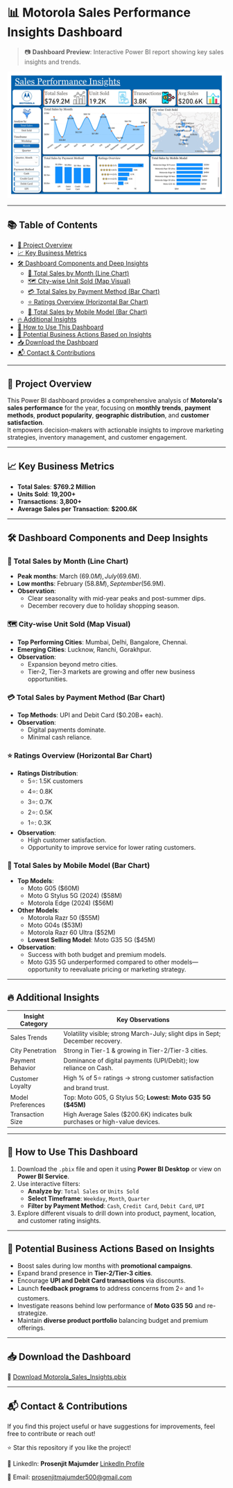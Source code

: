 # 📊 Motorola Sales Performance Insights Dashboard

> 📷 **Dashboard Preview**: Interactive Power BI report showing key sales insights and trends.

![Dashboard Preview](Motorola%20Sales%20Performance%20Insights%20Dashboard.jpg)

---

## 📚 Table of Contents
- [🚀 Project Overview](#project-overview)
- [📈 Key Business Metrics](#key-business-metrics)
- [🛠️ Dashboard Components and Deep Insights](#dashboard-components-and-deep-insights)  
  - [📅 Total Sales by Month (Line Chart)](#total-sales-by-month-line-chart)  
  - [🗺️ City-wise Unit Sold (Map Visual)](#city-wise-unit-sold-map-visual)  
  - [💳 Total Sales by Payment Method (Bar Chart)](#total-sales-by-payment-method-bar-chart)  
  - [⭐ Ratings Overview (Horizontal Bar Chart)](#ratings-overview-horizontal-bar-chart)  
  - [📱 Total Sales by Mobile Model (Bar Chart)](#total-sales-by-mobile-model-bar-chart)  
- [🔥 Additional Insights](#additional-insights)  
- [📂 How to Use This Dashboard](#how-to-use-this-dashboard)  
- [🎯 Potential Business Actions Based on Insights](#potential-business-actions-based-on-insights)  
- [📥 Download the Dashboard](#download-the-dashboard)  
- [📬 Contact & Contributions](#contact--contributions)

---

## 🚀 Project Overview

This Power BI dashboard provides a comprehensive analysis of **Motorola's sales performance** for the year, focusing on **monthly trends**, **payment methods**, **product popularity**, **geographic distribution**, and **customer satisfaction**.  
It empowers decision-makers with actionable insights to improve marketing strategies, inventory management, and customer engagement.

---

## 📈 Key Business Metrics
- **Total Sales**: **$769.2 Million**
- **Units Sold**: **19,200+**
- **Transactions**: **3,800+**
- **Average Sales per Transaction**: **$200.6K**

---

## 🛠️ Dashboard Components and Deep Insights

### 📅 Total Sales by Month (Line Chart)
- **Peak months**: March ($69.0M), July ($69.6M).
- **Low months**: February ($58.8M), September ($56.9M).
- **Observation**:
  - Clear seasonality with mid-year peaks and post-summer dips.
  - December recovery due to holiday shopping season.

### 🗺️ City-wise Unit Sold (Map Visual)
- **Top Performing Cities**: Mumbai, Delhi, Bangalore, Chennai.
- **Emerging Cities**: Lucknow, Ranchi, Gorakhpur.
- **Observation**:
  - Expansion beyond metro cities.
  - Tier-2, Tier-3 markets are growing and offer new business opportunities.

### 💳 Total Sales by Payment Method (Bar Chart)
- **Top Methods**: UPI and Debit Card ($0.20B+ each).
- **Observation**:
  - Digital payments dominate.
  - Minimal cash reliance.

### ⭐ Ratings Overview (Horizontal Bar Chart)
- **Ratings Distribution**:
  - 5⭐: 1.5K customers
  - 4⭐: 0.8K
  - 3⭐: 0.7K
  - 2⭐: 0.5K
  - 1⭐: 0.3K
- **Observation**:
  - High customer satisfaction.
  - Opportunity to improve service for lower rating customers.

### 📱 Total Sales by Mobile Model (Bar Chart)
- **Top Models**:
  - Moto G05 ($60M)
  - Moto G Stylus 5G (2024) ($58M)
  - Motorola Edge (2024) ($56M)
- **Other Models**:
  - Motorola Razr 50 ($55M)
  - Moto G04s ($53M)
  - Motorola Razr 60 Ultra ($52M)
  - **Lowest Selling Model**: Moto G35 5G ($45M)
- **Observation**:
  - Success with both budget and premium models.
  - Moto G35 5G underperformed compared to other models—opportunity to reevaluate pricing or marketing strategy.

---

## 🔥 Additional Insights

| Insight Category         | Key Observations                                                                 |
|---------------------------|---------------------------------------------------------------------------------|
| Sales Trends              | Volatility visible; strong March-July; slight dips in Sept; December recovery. |
| City Penetration          | Strong in Tier-1 & growing in Tier-2/Tier-3 cities.                             |
| Payment Behavior          | Dominance of digital payments (UPI/Debit); low reliance on Cash.               |
| Customer Loyalty          | High % of 5⭐ ratings → strong customer satisfaction and brand trust.           |
| Model Preferences         | Top: Moto G05, G Stylus 5G; **Lowest: Moto G35 5G ($45M)**                      |
| Transaction Size          | High Average Sales ($200.6K) indicates bulk purchases or high-value devices.   |

---

## 📂 How to Use This Dashboard

1. Download the `.pbix` file and open it using **Power BI Desktop** or view on **Power BI Service**.
2. Use interactive filters:
   - **Analyze by**: `Total Sales` or `Units Sold`
   - **Select Timeframe**: `Weekday`, `Month`, `Quarter`
   - **Filter by Payment Method**: `Cash`, `Credit Card`, `Debit Card`, `UPI`
3. Explore different visuals to drill down into product, payment, location, and customer rating insights.

---

## 🎯 Potential Business Actions Based on Insights

- Boost sales during low months with **promotional campaigns**.
- Expand brand presence in **Tier-2/Tier-3 cities**.
- Encourage **UPI and Debit Card transactions** via discounts.
- Launch **feedback programs** to address concerns from 2⭐ and 1⭐ customers.
- Investigate reasons behind low performance of **Moto G35 5G** and re-strategize.
- Maintain **diverse product portfolio** balancing budget and premium offerings.

---

## 📥 Download the Dashboard

🔗 [Download Motorola_Sales_Insights.pbix](./Motorola_Sales_Insights.pbix)

---

## 📬 Contact & Contributions
If you find this project useful or have suggestions for improvements, feel free to contribute or reach out!

⭐ Star this repository if you like the project!

🔗 LinkedIn: **Prosenjit Majumder** [LinkedIn Profile](https://www.linkedin.com/in/prosenjitmajumder) 

📧 Email: prosenjitmajumder500@gmail.com
